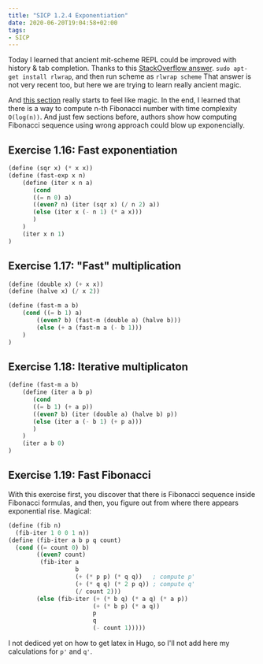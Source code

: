 ```yaml
---
title: "SICP 1.2.4 Exponentiation"
date: 2020-06-20T19:04:58+02:00
tags:
- SICP
---
```


Today I learned that ancient mit-scheme REPL could be improved with history & tab completion. Thanks to this [StackOverflow answer](https://stackoverflow.com/a/11916365/816449). `sudo apt-get install rlwrap`, and then run scheme as `rlwrap scheme` That answer is not very recent too, but here we are trying to learn really ancient magic.

And [this section](https://mitpress.mit.edu/sites/default/files/sicp/full-text/book/book-Z-H-11.html#%_sec_1.2.4) really starts to feel like magic. In the end, I learned that there is a way to compute n-th Fibonacci number with time complexity `O(log(n))`. And just few sections before, authors show how computing Fibonacci sequence using wrong approach could blow up exponencially.

<!-- more -->

## Exercise 1.16: Fast exponentiation
```scheme
(define (sqr x) (* x x))
(define (fast-exp x n) 
    (define (iter x n a) 
       (cond
       ((= n 0) a)
       ((even? n) (iter (sqr x) (/ n 2) a))
       (else (iter x (- n 1) (* a x)))
       ) 
    )
    (iter x n 1)
)
```


## Exercise 1.17: "Fast" multiplication

```scheme
(define (double x) (+ x x))
(define (halve x) (/ x 2))

(define (fast-m a b) 
    (cond ((= b 1) a)
        ((even? b) (fast-m (double a) (halve b)))
        (else (+ a (fast-m a (- b 1)))
    )
)
```

## Exercise 1.18: Iterative multiplicaton

```scheme
(define (fast-m a b) 
    (define (iter a b p) 
       (cond
       ((= b 1) (+ a p))
       ((even? b) (iter (double a) (halve b) p))
       (else (iter a (- b 1) (+ p a)))
       ) 
    )
    (iter a b 0)
)
```

## Exercise 1.19: Fast Fibonacci
With this exercise first, you discover that there is Fibonacci sequence inside Fibonacci formulas, and then, you figure out from where there appears exponential rise. Magical:

```scheme
(define (fib n)
  (fib-iter 1 0 0 1 n))
(define (fib-iter a b p q count)
  (cond ((= count 0) b)
        ((even? count)
         (fib-iter a
                   b
                   (+ (* p p) (* q q))   ; compute p'
                   (+ (* q q) (* 2 p q)) ; compute q'
                   (/ count 2)))
        (else (fib-iter (+ (* b q) (* a q) (* a p))
                        (+ (* b p) (* a q))
                        p
                        q
                        (- count 1)))))
```

I not dediced yet on how to get latex in Hugo, so I'll not add here my calculations for `p'` and `q'`.
